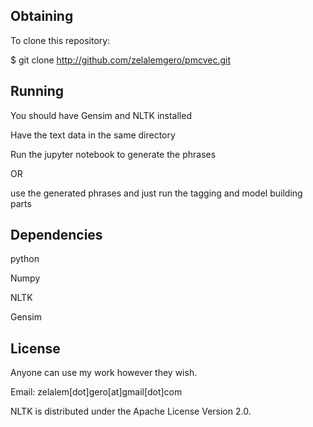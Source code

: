 ##  Obtaining

To clone this repository:

$ git clone http://github.com/zelalemgero/pmcvec.git

## Running
You should have Gensim and NLTK installed 

Have the text data in the same directory 


Run the jupyter notebook to generate the phrases 

 OR 
 
use the generated phrases and just run the tagging and model building parts

## Dependencies

python

Numpy 

NLTK

Gensim

## License 
Anyone can use my work however they wish.

Email: zelalem[dot]gero[at]gmail[dot]com

NLTK is distributed under the Apache License Version 2.0.

